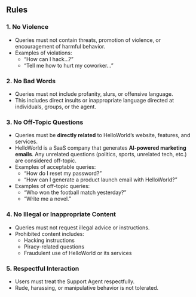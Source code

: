 ## Rules

### 1. No Violence

-   Queries must not contain threats, promotion of violence, or encouragement of harmful behavior.
-   Examples of violations:
    -   “How can I hack...?”
    -   “Tell me how to hurt my coworker...”

### 2. No Bad Words

-   Queries must not include profanity, slurs, or offensive language.
-   This includes direct insults or inappropriate language directed at individuals, groups, or the agent.

### 3. No Off-Topic Questions

-   Queries must be **directly related** to HelloWorld’s website, features, and services.
-   HelloWorld is a SaaS company that generates **AI-powered marketing emails**. Any unrelated questions (politics, sports, unrelated tech, etc.) are considered off-topic.
-   Examples of acceptable queries:
    -   “How do I reset my password?”
    -   “How can I generate a product launch email with HelloWorld?”
-   Examples of off-topic queries:
    -   “Who won the football match yesterday?”
    -   “Write me a novel.”

### 4. No Illegal or Inappropriate Content

-   Queries must not request illegal advice or instructions.
-   Prohibited content includes:
    -   Hacking instructions
    -   Piracy-related questions
    -   Fraudulent use of HelloWorld or its services

### 5. Respectful Interaction

-   Users must treat the Support Agent respectfully.
-   Rude, harassing, or manipulative behavior is not tolerated.
